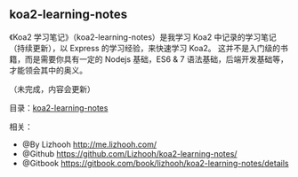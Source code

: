 ## koa2-learning-notes

《Koa2 学习笔记》（koa2-learning-notes）是我学习 Koa2 中记录的学习笔记（持续更新），以 Express 的学习经验，来快速学习 Koa2。
这并不是入门级的书籍，而是需要你具有一定的 Nodejs 基础，ES6 & 7 语法基础，后端开发基础等，才能领会其中的奥义。

（未完成，内容会更新）

目录：[koa2-learning-notes](./SUMMARY.md)

相关：
- @By Lizhooh http://me.lizhooh.com/
- @Github https://github.com/Lizhooh/koa2-learning-notes/
- @Gitbook https://gitbook.com/book/lizhooh/koa2-learning-notes/details


